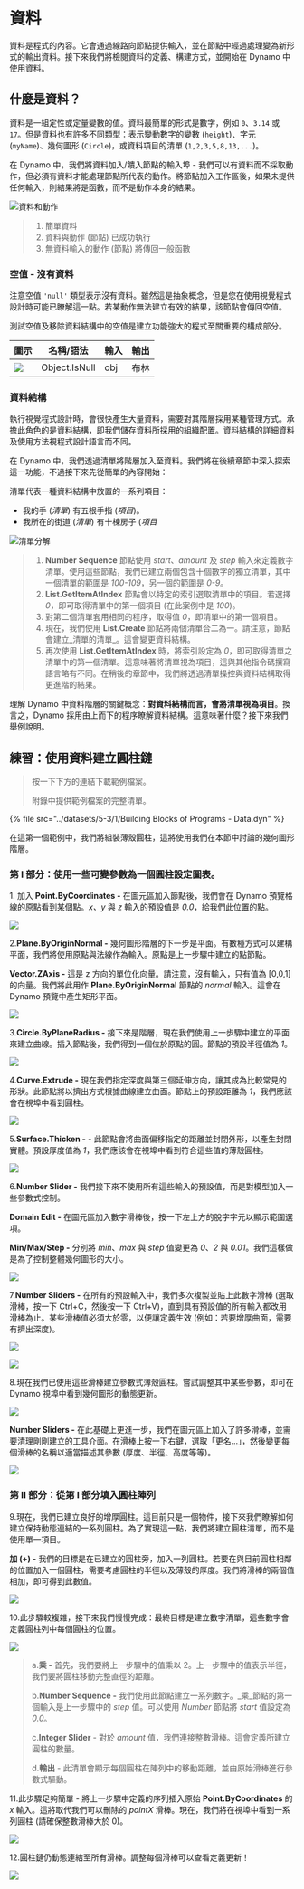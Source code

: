 # 資料

資料是程式的內容。它會通過線路向節點提供輸入，並在節點中經過處理變為新形式的輸出資料。接下來我們將檢閱資料的定義、構建方式，並開始在 Dynamo 中使用資料。

## 什麼是資料？

資料是一組定性或定量變數的值。資料最簡單的形式是數字，例如 `0`、`3.14` 或 `17`。但是資料也有許多不同類型：表示變動數字的變數 (`height`)、字元 (`myName`)、幾何圖形 (`Circle`)，或資料項目的清單 (`1,2,3,5,8,13,...`)。

在 Dynamo 中，我們將資料加入/饋入節點的輸入埠 - 我們可以有資料而不採取動作，但必須有資料才能處理節點所代表的動作。將節點加入工作區後，如果未提供任何輸入，則結果將是函數，而不是動作本身的結果。

![資料和動作](../images/5-3/1/data-whatisdata.jpg)

> 1. 簡單資料
> 2. 資料與動作 (節點) 已成功執行
> 3. 無資料輸入的動作 (節點) 將傳回一般函數

### 空值 - 沒有資料

注意空值 `'null'` 類型表示沒有資料。雖然這是抽象概念，但是您在使用視覺程式設計時可能已瞭解這一點。若某動作無法建立有效的結果，該節點會傳回空值。

測試空值及移除資料結構中的空值是建立功能強大的程式至關重要的構成部分。

| 圖示                                                  | 名稱/語法   | 輸入 | 輸出 |
| ----------------------------------------------------- | ------------- | ------ | ------- |
| ![](../images/5-3/1/data-objectIsNull.jpg) | Object.IsNull | obj    | 布林    |

### 資料結構

執行視覺程式設計時，會很快產生大量資料，需要對其階層採用某種管理方式。承擔此角色的是資料結構，即我們儲存資料所採用的組織配置。資料結構的詳細資料及使用方法視程式設計語言而不同。

在 Dynamo 中，我們透過清單將階層加入至資料。我們將在後續章節中深入探索這一功能，不過接下來先從簡單的內容開始：

清單代表一種資料結構中放置的一系列項目：

* 我的手 (_清單_) 有五根手指 (_項目_)。
* 我所在的街道 (_清單_) 有十棟房子 (_項目_

![清單分解](../images/5-3/1/data-datastructures.jpg)

> 1. **Number Sequence** 節點使用 _start_、_amount_ 及 _step_ 輸入來定義數字清單。使用這些節點，我們已建立兩個包含十個數字的獨立清單，其中一個清單的範圍是 _100-109_，另一個的範圍是 _0-9_。
> 2. **List.GetItemAtIndex** 節點會以特定的索引選取清單中的項目。若選擇 _0_，即可取得清單中的第一個項目 (在此案例中是 _100_)。
> 3. 對第二個清單套用相同的程序，取得值 _0_，即清單中的第一個項目。
> 4. 現在，我們使用 **List.Create** 節點將兩個清單合二為一。請注意，節點會建立_清單的清單_。這會變更資料結構。
> 5. 再次使用 **List.GetItemAtIndex** 時，將索引設定為 _0_，即可取得清單之清單中的第一個清單。這意味著將清單視為項目，這與其他指令碼撰寫語言略有不同。在稍後的章節中，我們將透過清單操控與資料結構取得更進階的結果。

理解 Dynamo 中資料階層的關鍵概念：**對資料結構而言，會將清單視為項目**。換言之，Dynamo 採用由上而下的程序瞭解資料結構。這意味著什麼？接下來我們舉例說明。

## 練習：使用資料建立圓柱鏈

> 按一下下方的連結下載範例檔案。
>
> 附錄中提供範例檔案的完整清單。

{% file src="../datasets/5-3/1/Building Blocks of Programs - Data.dyn" %}

在這第一個範例中，我們將組裝薄殼圓柱，這將使用我們在本節中討論的幾何圖形階層。

### 第 I 部分：使用一些可變參數為一個圓柱設定圖表。

1\. 加入 **Point.ByCoordinates -** 在圖元區加入節點後，我們會在 Dynamo 預覽格線的原點看到某個點。_x、y_ 與 _z_ 輸入的預設值是 _0.0_，給我們此位置的點。

![](../images/5-3/1/data-exercisestep1.jpg)

2\.**Plane.ByOriginNormal -** 幾何圖形階層的下一步是平面。有數種方式可以建構平面，我們將使用原點與法線作為輸入。原點是上一步驟中建立的點節點。

**Vector.ZAxis -** 這是 z 方向的單位化向量。請注意，沒有輸入，只有值為 [0,0,1] 的向量。我們將此用作 **Plane.ByOriginNormal** 節點的 _normal_ 輸入。這會在 Dynamo 預覽中產生矩形平面。

![](../images/5-3/1/data-exercisestep2.jpg)

3\.**Circle.ByPlaneRadius -** 接下來是階層，現在我們使用上一步驟中建立的平面來建立曲線。插入節點後，我們得到一個位於原點的圓。節點的預設半徑值為 _1_。

![](../images/5-3/1/data-exercisestep3.jpg)

4\.**Curve.Extrude -** 現在我們指定深度與第三個延伸方向，讓其成為比較常見的形狀。此節點將以擠出方式根據曲線建立曲面。節點上的預設距離為 _1_，我們應該會在視埠中看到圓柱。

![](../images/5-3/1/data-exercisestep4.jpg)

5\.**Surface.Thicken -** \- 此節點會將曲面偏移指定的距離並封閉外形，以產生封閉實體。預設厚度值為 _1_，我們應該會在視埠中看到符合這些值的薄殼圓柱。

![](../images/5-3/1/data-exercisestep5.jpg)

6\.**Number Slider -** 我們接下來不使用所有這些輸入的預設值，而是對模型加入一些參數式控制。

**Domain Edit -** 在圖元區加入數字滑棒後，按一下左上方的脫字字元以顯示範圍選項。

**Min/Max/Step -** 分別將 _min_、_max_ 與 _step_ 值變更為 _0_、_2_ 與 _0.01_。我們這樣做是為了控制整體幾何圖形的大小。

![](../images/5-3/1/data-exercisestep6.gif)

7\.**Number Sliders -** 在所有的預設輸入中，我們多次複製並貼上此數字滑棒 (選取滑棒，按一下 Ctrl+C，然後按一下 Ctrl+V)，直到具有預設值的所有輸入都改用滑棒為止。某些滑棒值必須大於零，以便讓定義生效 (例如：若要增厚曲面，需要有擠出深度)。

![](../images/5-3/1/data-exercisestep7a.gif)

![](../images/5-3/1/data-exercisestep7b.gif)

8\.現在我們已使用這些滑棒建立參數式薄殼圓柱。嘗試調整其中某些參數，即可在 Dynamo 視埠中看到幾何圖形的動態更新。

![](../images/5-3/1/data-exercisestep8a.gif)

**Number Sliders -** 在此基礎上更進一步，我們在圖元區上加入了許多滑棒，並需要清理剛剛建立的工具介面。在滑棒上按一下右鍵，選取「更名...」，然後變更每個滑棒的名稱以適當描述其參數 (厚度、半徑、高度等等)。

![](../images/5-3/1/data-exercisestep8bstep.jpg)

### 第 II 部分：從第 I 部分填入圓柱陣列

9\.現在，我們已建立良好的增厚圓柱。這目前只是一個物件，接下來我們瞭解如何建立保持動態連結的一系列圓柱。為了實現這一點，我們將建立圓柱清單，而不是使用單一項目。

**加 (+) -** 我們的目標是在已建立的圓柱旁，加入一列圓柱。若要在與目前圓柱相鄰的位置加入一個圓柱，需要考慮圓柱的半徑以及薄殼的厚度。我們將滑棒的兩個值相加，即可得到此數值。

![](../images/5-3/1/data-exercisestep9.jpg)

10\.此步驟較複雜，接下來我們慢慢完成：最終目標是建立數字清單，這些數字會定義圓柱列中每個圓柱的位置。

![](../images/5-3/1/data-exercisestep10.jpg)

> a.**乘 -** 首先，我們要將上一步驟中的值乘以 2。上一步驟中的值表示半徑，我們要將圓柱移動完整直徑的距離。
>
> b.**Number Sequence -** 我們使用此節點建立一系列數字。_乘_節點的第一個輸入是上一步驟中的 _step_ 值。可以使用 _Number_ 節點將 _start_ 值設定為 _0.0_。
>
> c.**Integer Slider** \- 對於 _amount_ 值，我們連接整數滑棒。這會定義所建立圓柱的數量。
>
> d.**輸出** \- 此清單會顯示每個圓柱在陣列中的移動距離，並由原始滑棒進行參數式驅動。

11\.此步驟足夠簡單 - 將上一步驟中定義的序列插入原始 **Point.ByCoordinates** 的 _x_ 輸入。這將取代我們可以刪除的 _pointX_ 滑棒。現在，我們將在視埠中看到一系列圓柱 (請確保整數滑棒大於 0)。

![](../images/5-3/1/data-exercisestep11.gif)

12\.圓柱鏈仍動態連結至所有滑棒。調整每個滑棒可以查看定義更新！

![](../images/5-3/1/data-exercisestep12.gif)
